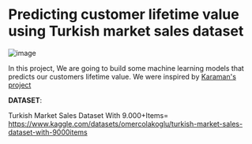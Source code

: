 # Predicting customer lifetime value using Turkish market sales dataset

![image](https://user-images.githubusercontent.com/106476037/201517109-e64f7b20-4ace-47ff-b48b-a73d41fa06ff.png)

In this project, We are going to build some machine learning models that predicts our customers lifetime value. We were inspired by [Karaman's project](https://towardsdatascience.com/data-driven-growth-with-python-part-3-customer-lifetime-value-prediction-6017802f2e0f)

**DATASET**:

Turkish Market Sales Dataset With 9.000+Items= https://www.kaggle.com/datasets/omercolakoglu/turkish-market-sales-dataset-with-9000items
